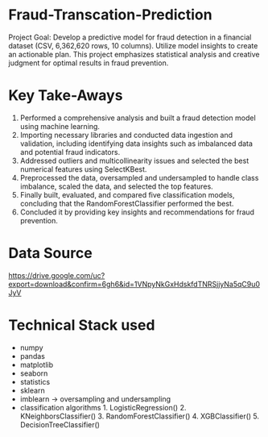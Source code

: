 
# Fraud-Transcation-Prediction
Project Goal: Develop a predictive model for fraud detection in a financial dataset (CSV, 6,362,620 rows, 10 columns). Utilize model insights to create an actionable plan. This project emphasizes statistical analysis and creative judgment for optimal results in fraud prevention.


# Key Take-Aways
1)  Performed a comprehensive analysis and built a fraud detection model using machine learning.
2)  Importing necessary libraries and conducted data ingestion and validation, including identifying data insights such as imbalanced data and potential fraud indicators.
3)  Addressed outliers and multicollinearity issues and selected the best numerical features using SelectKBest.
4)  Preprocessed the data, oversampled and undersampled to handle class imbalance, scaled the data, and selected the top features.
5)  Finally built, evaluated, and compared five classification models, concluding that the RandomForestClassifier performed the best.
6)  Concluded it by providing key insights and recommendations for fraud prevention.


# Data Source
https://drive.google.com/uc?export=download&confirm=6gh6&id=1VNpyNkGxHdskfdTNRSjjyNa5qC9u0JyV


# Technical Stack used
- numpy
- pandas
- matplotlib
- seaborn
- statistics
- sklearn
- imblearn -> oversampling and undersampling
- classification algorithms 1. LogisticRegression()  2. KNeighborsClassifier()  3. RandomForestClassifier()  4. XGBClassifier()  5. DecisionTreeClassifier()
